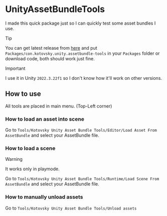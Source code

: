 # UnityAssetBundleTools
I made this quick package just so I can quickly test some asset bundles I use.

> [!TIP]
> You can get latest release from [here](https://github.com/u-Kotovsky/UnityAssetBundleTools/releases)
> and put `Packages/con.kotovsky.unity.assetbundle-tools` in your `Packages` folder 
> or download code, both should work just fine.

> [!IMPORTANT]
> I use it in Unity `2022.3.22f1` so I don't know how it'll work on other versions.

## How to use

All tools are placed in main menu. (Top-Left corner)

### How to load an asset into scene
Go to `Tools/Kotovsky Unity Asset Bundle Tools/Editor/Load Asset From AssetBundle`
and select your AssetBundle file.

### How to load a scene
> [!WARNING]
> It works only in playmode.

Go to `Tools/Kotovsky Unity Asset Bundle Tools/Runtime/Load Scene From AssetBundle`
and select your AssetBundle file.

### How to manually unload assets

Go to `Tools/Kotovsky Unity Asset Bundle Tools/Unload assets`
